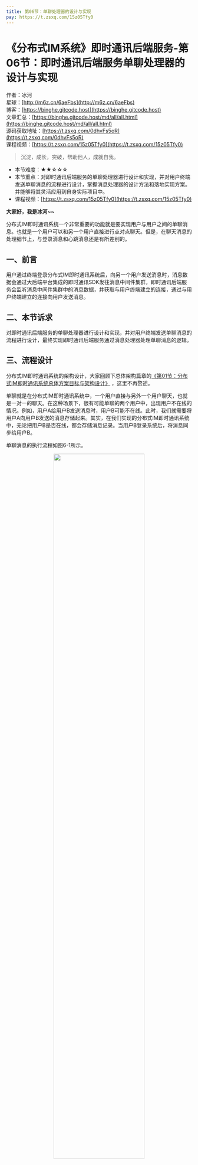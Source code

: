 ```yaml
---
title: 第06节：单聊处理器的设计与实现
pay: https://t.zsxq.com/15z05Tfy0
---
```


# 《分布式IM系统》即时通讯后端服务-第06节：即时通讯后端服务单聊处理器的设计与实现

作者：冰河
<br/>星球：[http://m6z.cn/6aeFbs](http://m6z.cn/6aeFbs)
<br/>博客：[https://binghe.gitcode.host](https://binghe.gitcode.host)
<br/>文章汇总：[https://binghe.gitcode.host/md/all/all.html](https://binghe.gitcode.host/md/all/all.html)
<br/>源码获取地址：[https://t.zsxq.com/0dhvFs5oR](https://t.zsxq.com/0dhvFs5oR)
<br/>课程视频：[https://t.zsxq.com/15z05Tfy0](https://t.zsxq.com/15z05Tfy0)

> 沉淀，成长，突破，帮助他人，成就自我。

* 本节难度：★★☆☆☆
* 本节重点：对即时通讯后端服务的单聊处理器进行设计和实现，并对用户终端发送单聊消息的流程进行设计，掌握消息处理器的设计方法和落地实现方案。并能够将其灵活应用到自身实际项目中。
* 课程视频：[https://t.zsxq.com/15z05Tfy0](https://t.zsxq.com/15z05Tfy0)

**大家好，我是冰河~~**

分布式IM即时通讯系统一个非常重要的功能就是要实现用户与用户之间的单聊消息。也就是一个用户可以和另一个用户直接进行点对点聊天。但是，在聊天消息的处理细节上，与登录消息和心跳消息还是有所差别的。

## 一、前言

用户通过终端登录分布式IM即时通讯系统后，向另一个用户发送消息时，消息数据会通过大后端平台集成的即时通讯SDK发往消息中间件集群，即时通讯后端服务会监听消息中间件集群中的消息数据，并获取与用户终端建立的连接，通过与用户终端建立的连接向用户发送消息。

## 二、本节诉求

对即时通讯后端服务的单聊处理器进行设计和实现，并对用户终端发送单聊消息的流程进行设计，最终实现即时通讯后端服务通过消息处理器处理单聊消息的逻辑。

## 三、流程设计

分布式IM即时通讯系统的架构设计，大家回顾下总体架构篇章的[《第01节：分布式IM即时通讯系统总体方案目标与架构设计》](https://articles.zsxq.com/id_8pif15lf1lae.html) ，这里不再赘述。

单聊就是在分布式IM即时通讯系统中，一个用户直接与另外一个用户聊天，也就是一对一的聊天。在这种场景下，很有可能单聊的两个用户中，出现用户不在线的情况。例如，用户A给用户B发送消息时，用户B可能不在线。此时，我们就需要将用户A向用户B发送的消息存储起来。其实，在我们实现的分布式IM即时通讯系统中，无论把用户B是否在线，都会存储消息记录。当用户B登录系统后，将消息同步给用户B。

单聊消息的执行流程如图6-1所示。

<div align="center">
    <img src="https://binghe.gitcode.host/images/project/im/2023-11-28-003.png?raw=true" width="70%">
    <br/>
</div>

可以看到，用户A向用户B发送消息时，如果用户B在线，就可以按照发送消息的交互链路向用户B发送消息了。如果用户B不在线，此时就无法向用户B正常推送消息。当用户B登录分布式IM即时通讯系统后，就会调用后端平台的接口拉取所有未读消息，并通过用户B在线流程向用户B推送消息。

## 四、类结构设计

有了前面对代码的扩展性设计，加入单聊的类结构设计也比较简单，如图6-2所示。

## 查看全文

加入[冰河技术](http://m6z.cn/6aeFbs)知识星球，解锁完整技术文章与完整代码